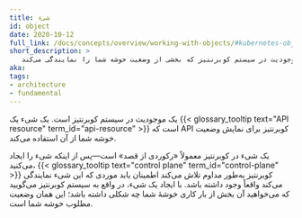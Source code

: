```yaml
---
title: شیء
id: object
date: 2020-10-12
full_link: /docs/concepts/overview/working-with-objects/#kubernetes-objects
short_description: >
   یک موجودیت در سیستم کوبرنتیز که بخشی از وضعیت خوشه شما را نمایندگی می‌کند.
aka:
tags:
- architecture
- fundamental
---
```

یک موجودیت در سیستم کوبرنتیز است. یک شیء یک
{{< glossary_tooltip text="API resource" term_id="api-resource" >}} است که API کوبرنتیز
برای نمایش وضعیت خوشه شما از آن استفاده می‌کند.
<!--more-->
یک شیء در کوبرنتیز معمولاً «رکوردی از قصد» است—پس از اینکه شیء را ایجاد می‌کنید،
{{< glossary_tooltip text="control plane" term_id="control-plane" >}} کوبرنتیز به‌طور مداوم تلاش می‌کند
اطمینان یابد موردی که این شیء نمایندگی می‌کند واقعاً وجود داشته باشد.
با ایجاد یک شیء، در واقع به سیستم کوبرنتیز می‌گویید که می‌خواهید آن بخش از بار کاری
خوشه‌ٔ شما چه شکلی داشته باشد؛ این همان وضعیت مطلوب خوشه شما است.
